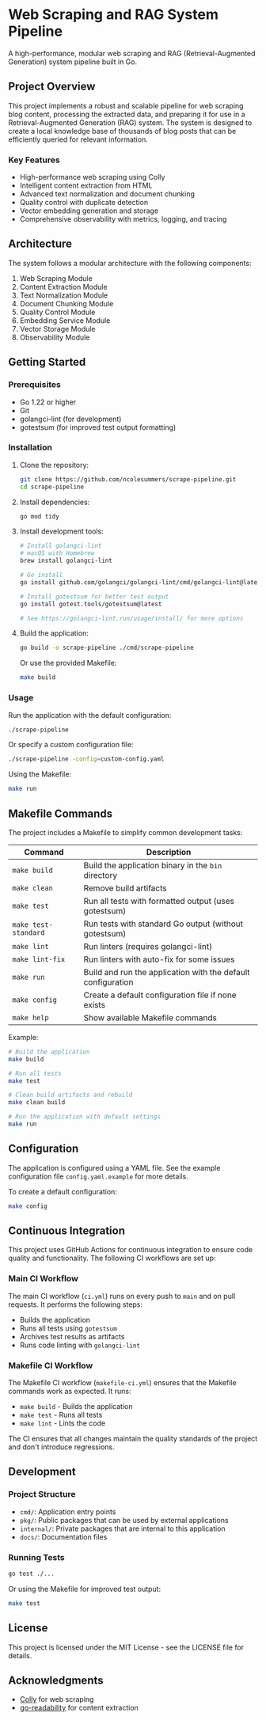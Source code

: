 # Web Scraping and RAG System Pipeline

A high-performance, modular web scraping and RAG (Retrieval-Augmented Generation) system pipeline built in Go.

## Project Overview

This project implements a robust and scalable pipeline for web scraping blog content, processing the extracted data, and preparing it for use in a Retrieval-Augmented Generation (RAG) system. The system is designed to create a local knowledge base of thousands of blog posts that can be efficiently queried for relevant information.

### Key Features

- High-performance web scraping using Colly
- Intelligent content extraction from HTML
- Advanced text normalization and document chunking
- Quality control with duplicate detection
- Vector embedding generation and storage
- Comprehensive observability with metrics, logging, and tracing

## Architecture

The system follows a modular architecture with the following components:

1. Web Scraping Module
2. Content Extraction Module
3. Text Normalization Module
4. Document Chunking Module
5. Quality Control Module
6. Embedding Service Module
7. Vector Storage Module
8. Observability Module

## Getting Started

### Prerequisites

- Go 1.22 or higher
- Git
- golangci-lint (for development)
- gotestsum (for improved test output formatting)

### Installation

1. Clone the repository:
   ```bash
   git clone https://github.com/ncolesummers/scrape-pipeline.git
   cd scrape-pipeline
   ```

2. Install dependencies:
   ```bash
   go mod tidy
   ```

3. Install development tools:
   ```bash
   # Install golangci-lint
   # macOS with Homebrew
   brew install golangci-lint
   
   # Go install
   go install github.com/golangci/golangci-lint/cmd/golangci-lint@latest
   
   # Install gotestsum for better test output
   go install gotest.tools/gotestsum@latest
   
   # See https://golangci-lint.run/usage/install/ for more options
   ```

4. Build the application:
   ```bash
   go build -o scrape-pipeline ./cmd/scrape-pipeline
   ```

   Or use the provided Makefile:
   ```bash
   make build
   ```

### Usage

Run the application with the default configuration:
```bash
./scrape-pipeline
```

Or specify a custom configuration file:
```bash
./scrape-pipeline -config=custom-config.yaml
```

Using the Makefile:
```bash
make run
```

## Makefile Commands

The project includes a Makefile to simplify common development tasks:

| Command | Description |
|---------|-------------|
| `make build` | Build the application binary in the `bin` directory |
| `make clean` | Remove build artifacts |
| `make test` | Run all tests with formatted output (uses gotestsum) |
| `make test-standard` | Run tests with standard Go output (without gotestsum) |
| `make lint` | Run linters (requires golangci-lint) |
| `make lint-fix` | Run linters with auto-fix for some issues |
| `make run` | Build and run the application with the default configuration |
| `make config` | Create a default configuration file if none exists |
| `make help` | Show available Makefile commands |

Example:
```bash
# Build the application
make build

# Run all tests
make test

# Clean build artifacts and rebuild
make clean build

# Run the application with default settings
make run
```

## Configuration

The application is configured using a YAML file. See the example configuration file `config.yaml.example` for more details.

To create a default configuration:
```bash
make config
```

## Continuous Integration

This project uses GitHub Actions for continuous integration to ensure code quality and functionality. The following CI workflows are set up:

### Main CI Workflow

The main CI workflow (`ci.yml`) runs on every push to `main` and on pull requests. It performs the following steps:
- Builds the application
- Runs all tests using `gotestsum`
- Archives test results as artifacts
- Runs code linting with `golangci-lint`

### Makefile CI Workflow

The Makefile CI workflow (`makefile-ci.yml`) ensures that the Makefile commands work as expected. It runs:
- `make build` - Builds the application
- `make test` - Runs all tests
- `make lint` - Lints the code

The CI ensures that all changes maintain the quality standards of the project and don't introduce regressions.

## Development

### Project Structure

- `cmd/`: Application entry points
- `pkg/`: Public packages that can be used by external applications
- `internal/`: Private packages that are internal to this application
- `docs/`: Documentation files

### Running Tests

```bash
go test ./...
```

Or using the Makefile for improved test output:
```bash
make test
```

## License

This project is licensed under the MIT License - see the LICENSE file for details.

## Acknowledgments

- [Colly](https://github.com/gocolly/colly) for web scraping
- [go-readability](https://github.com/go-shiori/go-readability) for content extraction 